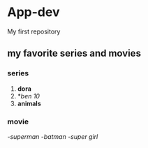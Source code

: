 # App-dev
My first repository 

## my favorite  series  and movies 

### series
1. **dora**
2. **ben 10*
3. **animals**
### movie
-*superman*
-*batman*
-*super girl*
